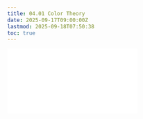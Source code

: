 ```yaml
---
title: 04.01 Color Theory
date: 2025-09-17T09:00:00Z
lastmod: 2025-09-18T07:50:38
toc: true
---
```


![Link to included file content](../../../../art-faq/color-theory.md)
